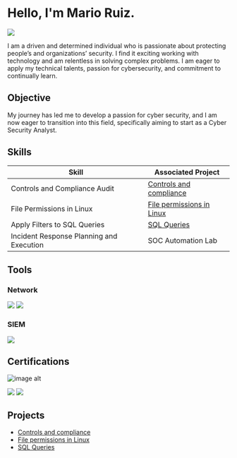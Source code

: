 # Hello, I'm Mario Ruiz.
<a href="https://linkedin.com/in/mario-ruiz-b7848398/"><img src="https://img.shields.io/badge/-LinkedIn-0072b1?&style=for-the-badge&logo=linkedin&logoColor=white" /></a>

I am a driven and determined individual who is passionate about protecting people’s and organizations’ security. I find it exciting working with technology and am relentless in solving complex problems. I am eager to apply my technical talents, passion for cybersecurity, and commitment to continually learn.

## Objective

My journey has led me to develop a passion for cyber security, and I am now eager to transition into this field, specifically aiming to start as a Cyber Security Analyst.

## Skills

| Skill                                         | Associated Project         |
|-----------------------------------------------|----------------------------|
| Controls and Compliance Audit          | <a href="https://github.com/mruiz4241/Controls-and-compliance/blob/f384b373de8bfa5de4797f1df916e2b401718911/README.md">Controls and compliance</a>|
| File Permissions in Linux | <a href="https://github.com/mruiz4241/File-Permissions-in-Linux/blob/a4d01de5dcd0691ddaa13f48ff92b8192f0619ea/README.md">File permissions in Linux</a>|
| Apply Filters to SQL Queries         | <a href="https://github.com/mruiz4241/Apply-Filters-to-SQL-Queries/blob/6927975de8cf417f21e292a3c50d73872445bece/README.md">SQL Queries</a>|
| Incident Response Planning and Execution      | SOC Automation Lab|

## Tools

### Network
<div>
    <img src="https://img.shields.io/badge/-Wireshark-1679A7?&style=for-the-badge&logo=Wireshark&logoColor=white" />
    <img src="https://img.shields.io/badge/-Suricata-EF3B2D?&style=for-the-badge&logo=Suricata&logoColor=white" />
</div>


### SIEM
<div>
    <img src="https://img.shields.io/badge/-Splunk-000000?&style=for-the-badge&logo=Splunk&logoColor=white" />
</div>

## Certifications

<div>

![image alt](https://github.com/mruiz4241/google-certificate-image/blob/c290a6fa9e301c4de09e4cc0d045212fc9ced0e3/google-cybersecurity-certificate-v2.png)

<img src="https://img.shields.io/badge/-Security%2B-FF0000?&style=for-the-badge&logo=CompTIA&logoColor=white" />
<img src="https://img.shields.io/badge/-Network%2B-007ACC?&style=for-the-badge&logo=CompTIA&logoColor=white" />
</div>

## Projects
- <a href="https://github.com/mruiz4241/Controls-and-compliance/blob/f384b373de8bfa5de4797f1df916e2b401718911/README.md">Controls and compliance</a>
- <a href="https://github.com/mruiz4241/File-Permissions-in-Linux/blob/a4d01de5dcd0691ddaa13f48ff92b8192f0619ea/README.md">File permissions in Linux</a>
- <a href="https://github.com/mruiz4241/Apply-Filters-to-SQL-Queries/blob/6927975de8cf417f21e292a3c50d73872445bece/README.md">SQL Queries</a>
